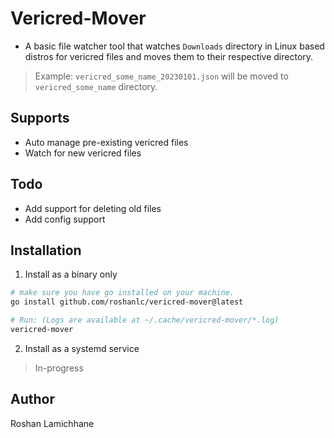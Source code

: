 # Vericred-Mover
- A basic file watcher tool that watches `Downloads` directory in Linux based distros for vericred files and moves them to their respective directory.

> Example: 
`vericred_some_name_20230101.json` will be moved to `vericred_some_name` directory.


## Supports
- Auto manage pre-existing vericred files
- Watch for new vericred files

## Todo
- Add support for deleting old files 
- Add config support


## Installation 
1. Install as a binary only
```bash
# make sure you have go installed on your machine.
go install github.com/roshanlc/vericred-mover@latest

# Run: (Logs are available at ~/.cache/vericred-mover/*.log)
vericred-mover
```

2. Install as a systemd service
> In-progress


## Author
Roshan Lamichhane